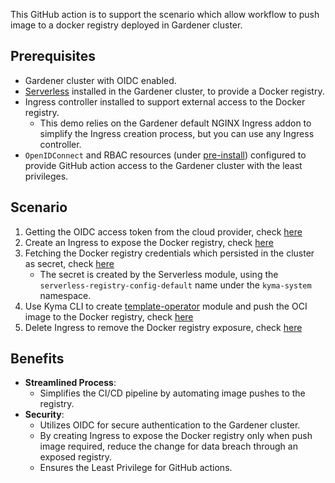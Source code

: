 This GitHub action is to support the scenario which allow workflow to push image to a docker registry deployed in Gardener cluster.

## Prerequisites

- Gardener cluster with OIDC enabled.
- [Serverless](https://github.com/kyma-project/serverless) installed in the Gardener cluster, to provide a Docker registry.
- Ingress controller installed to support external access to the Docker registry.
  - This demo relies on the Gardener default NGINX Ingress addon to simplify the Ingress creation process, but you can use any Ingress controller.
- `OpenIDConnect` and RBAC resources (under [pre-install](pre-install)) configured to provide GitHub action access to the Gardener cluster with the least privileges.

## Scenario

1. Getting the OIDC access token from the cloud provider, check [here](https://github.com/ruanxin/kcp-oidc/blob/main/.github/workflows/kcp-pipeline.yaml#L14-L28)
2. Create an Ingress to expose the Docker registry, check [here](https://github.com/ruanxin/kcp-oidc/blob/main/.github/workflows/kcp-pipeline.yaml#L47-L49)
3. Fetching the Docker registry credentials which persisted in the cluster as secret, check [here](https://github.com/ruanxin/kcp-oidc/blob/main/.github/workflows/kcp-pipeline.yaml#L53-L54)
    - The secret is created by the Serverless module, using the `serverless-registry-config-default` name under the `kyma-system` namespace.
4. Use Kyma CLI to create [template-operator](https://github.com/kyma-project/template-operator) module and push the OCI image to the Docker registry, check [here](https://github.com/ruanxin/kcp-oidc/blob/main/.github/workflows/kcp-pipeline.yaml#L58)
5. Delete Ingress to remove the Docker registry exposure, check [here](https://github.com/ruanxin/kcp-oidc/blob/main/.github/workflows/kcp-pipeline.yaml#L59-L61)

## Benefits
- **Streamlined Process**: 
  - Simplifies the CI/CD pipeline by automating image pushes to the registry.
- **Security**: 
  - Utilizes OIDC for secure authentication to the Gardener cluster.
  - By creating Ingress to expose the Docker registry only when push image required, reduce the change for data breach through an exposed registry.
  - Ensures the Least Privilege for GitHub actions.
